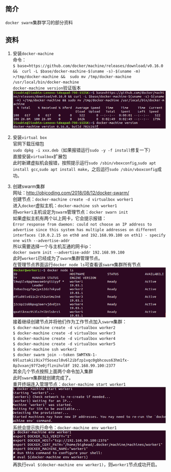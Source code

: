 ## 简介
`docker swarm`集群学习的部分资料

## 资料
1. 安装`docker-machine`  
命令：  
`$ base=https://github.com/docker/machine/releases/download/v0.16.0 &&  curl -L $base/docker-machine-$(uname -s)-$(uname -m) >/tmp/docker-machine &&  sudo mv /tmp/docker-machine /usr/local/bin/docker-machine`  
`docker-machine version`验证版本  
![运行结果1](https://github.com/Silence1017/docker-swarm/blob/master/%E5%9B%BE%E7%89%871.png)  

2. 安装`virtual box`  
官网下载压缩包  
`sudo dpkg -i xxx.deb`（如果报错运行`sudo -y -f install`修复一下）  
直接安装`virtualbox`扩展包  
此时新建虚拟机会报错，按照提示运行`sudo /sbin/vboxconfig`,`sudo apt install gcc`,`sudo apt install make`，之后运行`sudo /sbin/vboxconfig`成功。  

3. 创建swarm集群  
网址：http://objcoding.com/2018/08/12/docker-swarm/  
创建节点：`docker-machine create -d virtualbox worker1`  
进入`docker`虚拟主机：`docker-machine ssh worker1`  
将`worker1`主机设定为`swarm`管理节点：`docker swarn init`  
如果虚拟主机有两个以上网卡，它会提示报错：  
`Error response from daemon: could not choose an IP address to advertise since this system has multiple addresses on different interfaces (10.0.2.15 on eth0 and 192.168.99.100 on eth1) - specify one with --advertise-addr`  
所以需要选择一个与主机互通的网卡ip：  
`docker swarm init --advertise-addr 192.168.99.100`  
此时`worker1`已经成为了`swarm`集群管理节点。  
在管理节点界面运行`docker node ls`可查看该`swarm`集群所有节点  
![运行结果2](https://github.com/Silence1017/docker-swarm/blob/master/%E5%9B%BE%E7%89%872.png)  
接着继续创建节点并将他们作为工作节点加入`swarm`集群：  
`$ docker-machine create -d virtualbox worker2`  
`$ docker-machine create -d virtualbox worker3`  
`$ docker-machine create -d virtualbox worker4`  
`$ docker-machine create -d virtualbox worker5`  
`$ docker-machine ssh worker2`  
`$ docker swarm join --token SWMTKN-1-69luztakii9ix7f5osezl0v6l2ibfzp1vqc0gbhcous63hm1fx-8p3vxanj97f2e0jflznihvl8f 192.168.99.100:2377`  
其余几个节点按照上面两个命令加入集群  
此时`swarm`集群就创建完成了。  
重开终端连入管理节点：`docker-machine start worker1`  
![运行结果3](https://github.com/Silence1017/docker-swarm/blob/master/%E5%9B%BE%E7%89%873.png)  
系统会提示执行命令：`docker-machine env worker1`  
![运行结果4](https://github.com/Silence1017/docker-swarm/blob/master/%E5%9B%BE%E7%89%874.png)  
再执行`eval $(docker-machine env worker1)`，则`worker1`节点成功开启。  
